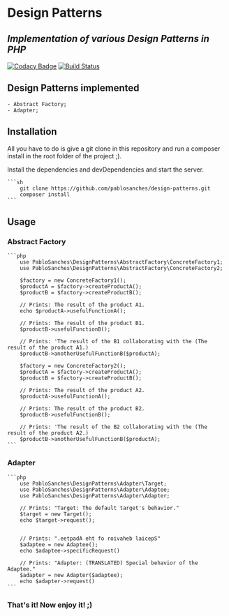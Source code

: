 # Design Patterns
## _Implementation of various Design Patterns in PHP_

[![Codacy Badge](https://app.codacy.com/project/badge/Grade/ea8501b9f7e6440ca4115f68b90b8d6f)](https://www.codacy.com/gh/pablosanches/design-patterns/dashboard?utm_source=github.com&amp;utm_medium=referral&amp;utm_content=pablosanches/design-patterns&amp;utm_campaign=Badge_Grade)
[![Build Status](https://travis-ci.org/pablosanches/design-patterns.svg?branch=master)](https://travis-ci.org/pablosanches/design-patterns)

## Design Patterns implemented

    - Abstract Factory;
    - Adapter;

## Installation

All you have to do is give a git clone in this repository and run a composer install in the root folder of the project ;).

Install the dependencies and devDependencies and start the server.

    ```sh
        git clone https://github.com/pablosanches/design-patterns.git
        composer install
    ```

## Usage

### Abstract Factory
    ```php
        use PabloSanches\DesignPatterns\AbstractFactory\ConcreteFactory1;
        use PabloSanches\DesignPatterns\AbstractFactory\ConcreteFactory2;

        $factory = new ConcreteFactory1();
        $productA = $factory->createProductA();
        $productB = $factory->createProductB();

        // Prints: The result of the product A1.
        echo $productA->usefulFunctionA();

        // Prints: The result of the product B1.
        $productB->usefulFunctionB();

        // Prints: 'The result of the B1 collaborating with the (The result of the product A1.)
        $productB->anotherUsefulFunctionB($productA);

        $factory = new ConcreteFactory2();
        $productA = $factory->createProductA();
        $productB = $factory->createProductB();

        // Prints: The result of the product A2.
        $productA->usefulFunctionA();

        // Prints: The result of the product B2.
        $productB->usefulFunctionB();

        // Prints: 'The result of the B2 collaborating with the (The result of the product A2.)
        $productB->anotherUsefulFunctionB($productA);
    ```

### Adapter
    ```php
        use PabloSanches\DesignPatterns\Adapter\Target;
        use PabloSanches\DesignPatterns\Adapter\Adaptee;
        use PabloSanches\DesignPatterns\Adapter\Adapter;

        // Prints: "Target: The default target's behavior."
        $target = new Target();
        echo $target->request();


        // Prints: ".eetpadA eht fo roivaheb laicepS"
        $adaptee = new Adaptee();
        echo $adaptee->specificRequest()

        // Prints: "Adapter: (TRANSLATED) Special behavior of the Adaptee."
        $adapter = new Adapter($adaptee);
        echo $adapter->request()
    ```

### That's it! Now enjoy it! ;)
